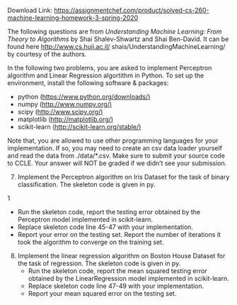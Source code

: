 Download Link: https://assignmentchef.com/product/solved-cs-260-machine-learning-homework-3-spring-2020
<br>



The following questions are from <em>Understanding Machine Learning: From Theory to Algorithms </em>by Shai Shalev-Shwartz and Shai Ben-David. It can be found here http://www.cs.huji.ac.il/ shais/UnderstandingMachineLearning/ by courtesy of the authors.

In the following two problems, you are asked to implement Perceptron algorithm and Linear Regression algortithm in Python. To set up the environment, install the following software &amp; packages:

<ul>

 <li>python (<a href="https://www.python.org/downloads/">https://www.python.org/downloads/</a><a href="https://www.python.org/downloads/">)</a></li>

 <li>numpy (<a href="https://www.numpy.org/">http://www.numpy.org/</a><a href="https://www.numpy.org/">)</a></li>

 <li>scipy (<a href="https://www.scipy.org/">http://www.scipy.org/</a><a href="https://www.scipy.org/">)</a></li>

 <li>matplotlib (<a href="https://matplotlib.org/">http://matplotlib.org/</a><a href="https://matplotlib.org/">)</a></li>

 <li>scikit-learn (<a href="http://scikit-learn.org/stable/">http://scikit-learn.org/stable/</a><a href="http://scikit-learn.org/stable/">)</a></li>

</ul>

Note that, you are allowed to use other programming languages for your implementation. If so, you may need to create an csv data loader yourself and read the data from ./data/*.csv. Make sure to submit your source code to CCLE. Your answer will NOT be graded if we didn’t see your submission.

<ol start="7">

 <li> Implement the Perceptron algorithm on Iris Dataset for the task of binary classification. The skeleton code is given in py.</li>

</ol>

1

<ul>

 <li>Run the skeleton code, report the testing error obtained by the Perceptron model implemented in scikit-learn.</li>

 <li>Replace skeleton code line 45-47 with your implementation.</li>

 <li>Report your error on the testing set. Report the number of iterations it took the algorithm to converge on the training set.</li>

</ul>

<ol start="8">

 <li> Implement the linear regression algorithm on Boston House Dataset for the task of regression. The skeleton code is given in py.

  <ul>

   <li>Run the skeleton code, report the mean squared testing error obtained by the LinearRegression model implemented in scikit-learn.</li>

   <li>Replace skeleton code line 47-49 with your implementation.</li>

   <li>Report your mean squared error on the testing set.</li>

  </ul></li>

</ol>


